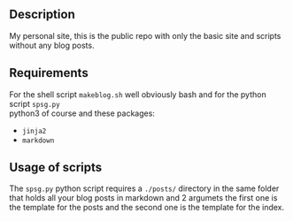 ## Description
My personal site, this is the public repo with only the basic site and scripts without any blog posts.

## Requirements
For the shell script `makeblog.sh`  well obviously bash and for the python script `spsg.py`  
python3 of course and these packages:
* `jinja2`  
* `markdown`

## Usage of scripts
The `spsg.py` python script requires a `./posts/` directory in the same folder that holds all your blog posts
in markdown and 2 argumets the first one is the template for the posts and the second one is the template for
the index.

